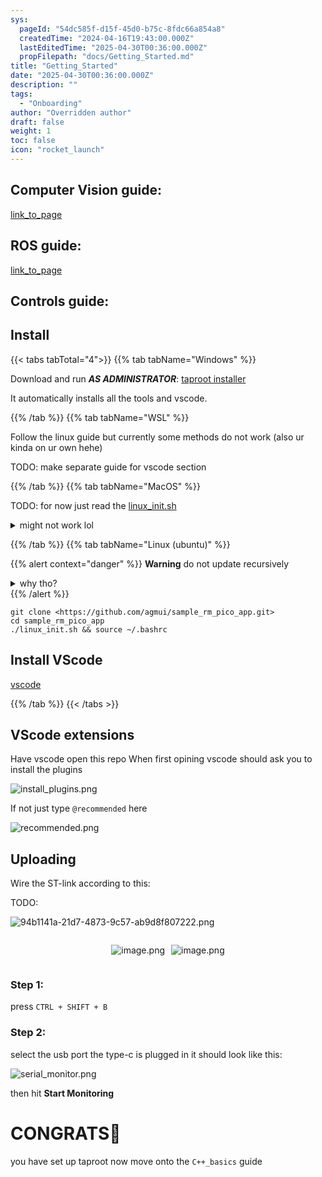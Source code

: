 ```yaml
---
sys:
  pageId: "54dc585f-d15f-45d0-b75c-8fdc66a854a8"
  createdTime: "2024-04-16T19:43:00.000Z"
  lastEditedTime: "2025-04-30T00:36:00.000Z"
  propFilepath: "docs/Getting_Started.md"
title: "Getting_Started"
date: "2025-04-30T00:36:00.000Z"
description: ""
tags:
  - "Onboarding"
author: "Overridden author"
draft: false
weight: 1
toc: false
icon: "rocket_launch"
---
```


## Computer Vision guide:

[link_to_page](86d45bc0-388b-4d26-8848-44f255f73d0e)

## ROS guide:

[link_to_page](3c76c1de-ec8f-46d6-8b0a-294005edc2d5)

## Controls guide:

## Install

{{< tabs tabTotal="4">}}
{{% tab tabName="Windows" %}}

Download and run _**AS ADMINISTRATOR**_: [taproot installer](https://github.com/Thornbots/TeachingFreshies/releases/tag/1.0)

It automatically installs all the tools and vscode.

{{% /tab %}}
{{% tab tabName="WSL" %}}

Follow the linux guide but currently some methods do not work (also ur kinda on ur own hehe)

TODO: make separate guide for vscode section

{{% /tab %}}
{{% tab tabName="MacOS" %}}

TODO: for now just read the [linux_init.sh](https://github.com/agmui/sample_rm_pico_app/blob/main/linux_init.sh)

<details>
<summary>might not work lol</summary>

`brew install libusb pkg-config`

Next install: [vscode](https://code.visualstudio.com/Download)

</details>

{{% /tab %}}
{{% tab tabName="Linux (ubuntu)" %}}

{{% alert context="danger" %}}
**Warning** do not update recursively
<details>
<summary>why tho?</summary>
There are some submodules that may go on for a while (like tinyusb) and I highly
recommend you don't need to get them.
If you want to see what submodules I update just look in `linux_init.sh`
</details>
{{% /alert %}}

```shell
git clone <https://github.com/agmui/sample_rm_pico_app.git>
cd sample_rm_pico_app
./linux_init.sh && source ~/.bashrc
```

## Install VScode

[vscode](https://code.visualstudio.com/Download)

{{% /tab %}}
{{< /tabs >}}

## VScode extensions

Have vscode open this repo
When first opining vscode should ask you to install the plugins

![install_plugins.png](https://prod-files-secure.s3.us-west-2.amazonaws.com/d518164a-d88e-44d1-a4ee-3adb3bd8bce0/89bd30f0-1825-4e77-867b-0a41ce370880/install_plugins.png?X-Amz-Algorithm=AWS4-HMAC-SHA256&X-Amz-Content-Sha256=UNSIGNED-PAYLOAD&X-Amz-Credential=ASIAZI2LB466ZOY7KKSU%2F20250717%2Fus-west-2%2Fs3%2Faws4_request&X-Amz-Date=20250717T181303Z&X-Amz-Expires=3600&X-Amz-Security-Token=IQoJb3JpZ2luX2VjEGIaCXVzLXdlc3QtMiJGMEQCIHZY1oaglWqdHZ3xHi9utgCGGzWC%2F2cE%2BVs%2FS0HawFFLAiAIPW%2B%2FuD7btvE4wSYnW5PgVsAY1dO8DRatXYe8J%2F6tHSr%2FAwh7EAAaDDYzNzQyMzE4MzgwNSIMvqxbQgsGrIw8gPrAKtwDa%2BQGVPiC6b6BkmDgdKoZz8Ukf242wTOf1ao28fBKV48XT9X1zmfZt6CtGNsDM2yRO5iarYL9yBEpgZjeqNSjUhopPnEpVb2pWjJ%2BvA9pjKPXK5MPoNBabeMKLA9d9NlzHBLL0eT0h6btUdwka%2FgKhorjO4z7kDWTnjnhNh33eZP08MOOkWPdPv8x6STpERLhnH40qd63rH2U2NWbfZp9MwwwvaRiyHfy4oy0pRKQA6p3NjjtNIYTHp%2FRHzTzb2ZTKtE3C38TlIU2mYsMp6XD7LSTHCLgPADdCcObehXdTs2%2BifsmI%2F93vNFb1l6zuQB82yjv8J1vRYgPwsyahtKnYzPCai8j7DAZOyDmwsrmT2t%2FaOTWaatnYMYiFry4ecU%2F0Vaftay%2F9n5w5fOt%2BMEMDHJwPhMQiRYpvn4ISsnwOlQnTTJevKr3OOhYLUuVWFjktHGl0duWIpNBO3Qr7a81%2BT%2FCIXilqlWMdDgiW3JxIxlAlsJuYApg%2BmumC2ZEeI8HVSvWepsGdmGc7QBeV3f1WF%2BGf9P3yvb1464DYZmvU3FJPgQn%2FkIiXxwOndWwVXbh%2F0bXRz3qiiccBZ9Ya%2Brjm4EFMBo9oBVLr7w17tZc689GCIMB17L7KhimTCUwmufkwwY6pgH1dv1slbGrMOcS4sCxVBJN02wZtbK6ULJEXNEdmQqoi8kSOGoDE38ZTBxJDUTH5El5aIjM%2BuLNjVvQAP%2FZ2sYQz8eCVkpTqGT8lj0sYXV3yauQoF%2B1Txer%2BCMZ7bSr6Vaq%2F2T8N40VFnW%2BGzS7vR3na6nVu6TAa%2FPWhnpN9vgsNShlS2eHA%2B3rLDANAhR1J95dxKi%2BjmLbJebspDs%2BMsFZK1doq9VG&X-Amz-Signature=9f3b1fd4142aa9ff5f2bf90268e7b17b128723b53bc1782e4321df84d2510452&X-Amz-SignedHeaders=host&x-amz-checksum-mode=ENABLED&x-id=GetObject)

If not just type `@recommended` here  

![recommended.png](https://prod-files-secure.s3.us-west-2.amazonaws.com/d518164a-d88e-44d1-a4ee-3adb3bd8bce0/61e661e9-5d85-4dfc-be0d-8d2097a5e793/recommended.png?X-Amz-Algorithm=AWS4-HMAC-SHA256&X-Amz-Content-Sha256=UNSIGNED-PAYLOAD&X-Amz-Credential=ASIAZI2LB466ZOY7KKSU%2F20250717%2Fus-west-2%2Fs3%2Faws4_request&X-Amz-Date=20250717T181303Z&X-Amz-Expires=3600&X-Amz-Security-Token=IQoJb3JpZ2luX2VjEGIaCXVzLXdlc3QtMiJGMEQCIHZY1oaglWqdHZ3xHi9utgCGGzWC%2F2cE%2BVs%2FS0HawFFLAiAIPW%2B%2FuD7btvE4wSYnW5PgVsAY1dO8DRatXYe8J%2F6tHSr%2FAwh7EAAaDDYzNzQyMzE4MzgwNSIMvqxbQgsGrIw8gPrAKtwDa%2BQGVPiC6b6BkmDgdKoZz8Ukf242wTOf1ao28fBKV48XT9X1zmfZt6CtGNsDM2yRO5iarYL9yBEpgZjeqNSjUhopPnEpVb2pWjJ%2BvA9pjKPXK5MPoNBabeMKLA9d9NlzHBLL0eT0h6btUdwka%2FgKhorjO4z7kDWTnjnhNh33eZP08MOOkWPdPv8x6STpERLhnH40qd63rH2U2NWbfZp9MwwwvaRiyHfy4oy0pRKQA6p3NjjtNIYTHp%2FRHzTzb2ZTKtE3C38TlIU2mYsMp6XD7LSTHCLgPADdCcObehXdTs2%2BifsmI%2F93vNFb1l6zuQB82yjv8J1vRYgPwsyahtKnYzPCai8j7DAZOyDmwsrmT2t%2FaOTWaatnYMYiFry4ecU%2F0Vaftay%2F9n5w5fOt%2BMEMDHJwPhMQiRYpvn4ISsnwOlQnTTJevKr3OOhYLUuVWFjktHGl0duWIpNBO3Qr7a81%2BT%2FCIXilqlWMdDgiW3JxIxlAlsJuYApg%2BmumC2ZEeI8HVSvWepsGdmGc7QBeV3f1WF%2BGf9P3yvb1464DYZmvU3FJPgQn%2FkIiXxwOndWwVXbh%2F0bXRz3qiiccBZ9Ya%2Brjm4EFMBo9oBVLr7w17tZc689GCIMB17L7KhimTCUwmufkwwY6pgH1dv1slbGrMOcS4sCxVBJN02wZtbK6ULJEXNEdmQqoi8kSOGoDE38ZTBxJDUTH5El5aIjM%2BuLNjVvQAP%2FZ2sYQz8eCVkpTqGT8lj0sYXV3yauQoF%2B1Txer%2BCMZ7bSr6Vaq%2F2T8N40VFnW%2BGzS7vR3na6nVu6TAa%2FPWhnpN9vgsNShlS2eHA%2B3rLDANAhR1J95dxKi%2BjmLbJebspDs%2BMsFZK1doq9VG&X-Amz-Signature=dfec8b3910f04a5291118f852a899bd3a5a51ee0ec9d9e8cdc962a061891b2de&X-Amz-SignedHeaders=host&x-amz-checksum-mode=ENABLED&x-id=GetObject)

## Uploading

Wire the ST-link according to this:

TODO:

![94b1141a-21d7-4873-9c57-ab9d8f807222.png](https://prod-files-secure.s3.us-west-2.amazonaws.com/d518164a-d88e-44d1-a4ee-3adb3bd8bce0/e5fad17d-ab82-4300-9f4c-505ab4b1202c/94b1141a-21d7-4873-9c57-ab9d8f807222.png?X-Amz-Algorithm=AWS4-HMAC-SHA256&X-Amz-Content-Sha256=UNSIGNED-PAYLOAD&X-Amz-Credential=ASIAZI2LB466ZOY7KKSU%2F20250717%2Fus-west-2%2Fs3%2Faws4_request&X-Amz-Date=20250717T181303Z&X-Amz-Expires=3600&X-Amz-Security-Token=IQoJb3JpZ2luX2VjEGIaCXVzLXdlc3QtMiJGMEQCIHZY1oaglWqdHZ3xHi9utgCGGzWC%2F2cE%2BVs%2FS0HawFFLAiAIPW%2B%2FuD7btvE4wSYnW5PgVsAY1dO8DRatXYe8J%2F6tHSr%2FAwh7EAAaDDYzNzQyMzE4MzgwNSIMvqxbQgsGrIw8gPrAKtwDa%2BQGVPiC6b6BkmDgdKoZz8Ukf242wTOf1ao28fBKV48XT9X1zmfZt6CtGNsDM2yRO5iarYL9yBEpgZjeqNSjUhopPnEpVb2pWjJ%2BvA9pjKPXK5MPoNBabeMKLA9d9NlzHBLL0eT0h6btUdwka%2FgKhorjO4z7kDWTnjnhNh33eZP08MOOkWPdPv8x6STpERLhnH40qd63rH2U2NWbfZp9MwwwvaRiyHfy4oy0pRKQA6p3NjjtNIYTHp%2FRHzTzb2ZTKtE3C38TlIU2mYsMp6XD7LSTHCLgPADdCcObehXdTs2%2BifsmI%2F93vNFb1l6zuQB82yjv8J1vRYgPwsyahtKnYzPCai8j7DAZOyDmwsrmT2t%2FaOTWaatnYMYiFry4ecU%2F0Vaftay%2F9n5w5fOt%2BMEMDHJwPhMQiRYpvn4ISsnwOlQnTTJevKr3OOhYLUuVWFjktHGl0duWIpNBO3Qr7a81%2BT%2FCIXilqlWMdDgiW3JxIxlAlsJuYApg%2BmumC2ZEeI8HVSvWepsGdmGc7QBeV3f1WF%2BGf9P3yvb1464DYZmvU3FJPgQn%2FkIiXxwOndWwVXbh%2F0bXRz3qiiccBZ9Ya%2Brjm4EFMBo9oBVLr7w17tZc689GCIMB17L7KhimTCUwmufkwwY6pgH1dv1slbGrMOcS4sCxVBJN02wZtbK6ULJEXNEdmQqoi8kSOGoDE38ZTBxJDUTH5El5aIjM%2BuLNjVvQAP%2FZ2sYQz8eCVkpTqGT8lj0sYXV3yauQoF%2B1Txer%2BCMZ7bSr6Vaq%2F2T8N40VFnW%2BGzS7vR3na6nVu6TAa%2FPWhnpN9vgsNShlS2eHA%2B3rLDANAhR1J95dxKi%2BjmLbJebspDs%2BMsFZK1doq9VG&X-Amz-Signature=bef7e9918a815cbcdb7b7fda8f991096bf534831e40d7db3fdced1394ac9f32f&X-Amz-SignedHeaders=host&x-amz-checksum-mode=ENABLED&x-id=GetObject)

<div style="display: flex;flex-direction: row; column-gap:10px; max-width: 630px;justify-content: center;">
<div>

![image.png](https://prod-files-secure.s3.us-west-2.amazonaws.com/d518164a-d88e-44d1-a4ee-3adb3bd8bce0/210ecb78-1116-4d7b-b9b7-2292f66fa2c2/image.png?X-Amz-Algorithm=AWS4-HMAC-SHA256&X-Amz-Content-Sha256=UNSIGNED-PAYLOAD&X-Amz-Credential=ASIAZI2LB466RPPF5VNR%2F20250717%2Fus-west-2%2Fs3%2Faws4_request&X-Amz-Date=20250717T181305Z&X-Amz-Expires=3600&X-Amz-Security-Token=IQoJb3JpZ2luX2VjEGIaCXVzLXdlc3QtMiJHMEUCICATGUsIvWIJ8Hc3aNrE0W7o%2BpFx65vFLF679C2HrUjrAiEAqghNu8wXdk3kaMuubHAyMLQxuQ2DVoqOXIaAxMEoYl0q%2FwMIexAAGgw2Mzc0MjMxODM4MDUiDAfyXmMlJU517KDayyrcA4ktbt3REwmfKq5GJgp0RBC3S8PIYno65BmNpUSAUrWpQq%2BFIH%2Famn1jMChPYEgEpIa4wkJ7%2Fhw1tCsgLNJT9H%2Fp%2F0eIpo5BNZF16Ze137BSUGluI6icz%2F531veHIQhK2xSNKs0bimc40kMUitRhdcSSdkp1YG11etPTWCtqC7roZk%2BLNASWiJxf0IOUjFYnq08OecXFoTKxl5dLvKLAC9QQI%2BWgXdGe0mwz%2FmNJAqXhMc49pxtIDVnOktiVMqxsn8JXrZvdg1gbJQL%2FIfRoVINANgsGj8zMNlYElDLNN2lqovkA9EP69XO0B0e8JHAyteD36KInK7ATvP7HkET0MPGMQJbXjR8TFkQe%2BvLcedvPR909%2F%2FsYrXUmbAaMb4%2F4plkk17xp2MQ%2BAsVvKNl5wAwU7rNyAaXxBUAefXMwW0bIPZrC8iS2zDVTFv%2BJgkV%2BJJbdlUhXtHY090Ol3KCATdp1t5WIBFZ2o1tR8ol7H9v6HBUwiZU0QK6GJRBEZ8%2FDBiYl1engU8rEYe2NCTX7HRh91XI0FOvt7YXlZY8lksvMZEMl9FWha75ojON1NdL%2BaLpQaZqt1meD09olvNp1WtCtOOHCauZQO%2FdFWMESR7Q16okoEjVlp4FIZKUrMI3n5MMGOqUBIdrswk69S0eGQ8Vuz4jYYTVvj3dlLqLUfXAoQNDlHT9U9NTYkuRcnzLXRIGDxp09WIsQkgEELztScuA7AVG6CPkhnyH2SLge%2FrAtk7yfUnx2MllRPSs8tiapH0Xni7xqwKk15epQnCkchSgNiFtjP4dpqZE60CgfVXj8sXEUNYIEjdDh0%2FCeJG6SYZpwwEkuHjgZ9nZ1jPRYfwMkYuQc99wRloHX&X-Amz-Signature=36d3e4abcc25a3788ad4abf4881f2d743e765e29cc87d0dfaa0d6123bd09b628&X-Amz-SignedHeaders=host&x-amz-checksum-mode=ENABLED&x-id=GetObject)

</div>
<div>

![image.png](https://prod-files-secure.s3.us-west-2.amazonaws.com/d518164a-d88e-44d1-a4ee-3adb3bd8bce0/33a0fd0f-8ca6-4a86-8e09-26e95ded1fff/image.png?X-Amz-Algorithm=AWS4-HMAC-SHA256&X-Amz-Content-Sha256=UNSIGNED-PAYLOAD&X-Amz-Credential=ASIAZI2LB466Q76YUMHT%2F20250717%2Fus-west-2%2Fs3%2Faws4_request&X-Amz-Date=20250717T181306Z&X-Amz-Expires=3600&X-Amz-Security-Token=IQoJb3JpZ2luX2VjEGIaCXVzLXdlc3QtMiJHMEUCIQCQ9x8CQITK2zbZWqtk%2BvEnq6mFGthDU7WGhi6U92VQdwIgPvmASmzgudzCjrH33zus2jVLXVzAoV3TpsUuWCsXQ%2Bcq%2FwMIexAAGgw2Mzc0MjMxODM4MDUiDFLxgFw1EciJKPLTlyrcA2bhP4XUWiRkWVyl%2FqKU5EDgSFougE4%2FYeNcqkRc6kQuQe%2FnDOivYM8fsps2uhNYW0oJx0Ox4FR0c0zrdTN6Y5VhBjuT%2BZHcQL%2BrDtn8EPdX6PaA6TjvVFRS9LZsTkqDtDHhK5TtG85dOZH8gt7zs9MJwhJ2VFy52u9Tzl1S%2F9Q2p0fZA%2FGb1nqQ03rTOx5FRy%2FoJ0vYLVjaEO%2FdPz7tAjAPcoRi0M%2Fh5V7Ooyv5wFuHuE0RjPp2mf67%2FOAoJLALpyCGINGLpgqqtnzs34IeIP33m48udEETj1Ujg36PT6sjHN%2FhWKAgVqDapFT2SqkgYh7BYi7tiQ3ZoHUkzNp1tPn490izaYeoTgDZ0uccpc7OJFqWI9dhPRT2vdstEL9DiRn2a1HHTlJcA%2FEm%2FG1smEiSaVtB04lNu6JJfqSoS5q%2BVKKdGa0rfV%2BioSjJ1sgYNtxq4zNSbVSfnYLbitbwtmo58WqAVT0CeLt4vqho8McK8wyrzvGn7HLw3rvZHg%2F1W9y2FTv9d0%2BhE%2Bj3hacL4l8x%2FL4aStDUF%2BfVg%2Bpz%2BGlBWAwR9zMiCxpDGjMfXaYxy0M4IHJaTmICG4GlvJ88o2bBmB%2F79Ps9643kxYXIsuFJQsf%2BHhxYtwquUH9CMPnm5MMGOqUBR6VU7fbRypK%2FCAKJxRmuz1OTN%2Fp0gN2VynqGbnWGvYdR10PugyZDKpTTl59Kv%2FFNV26R9brWwgnrfeaWZVOs9MNxD9Fpa0cgJBtSniExyGSXTLG7gwJTy440Lq5OxYTH3UP6Xt6i%2B7V9D5FDUl8QMJmrS1zqtcTBzPDizGLQOID1O7%2B5adv5%2FvYS9NFKIzGorTPLLK7b4FNGxMSlwUyPKcEffrh1&X-Amz-Signature=4243504c7d115a61c75628492478cf42565f216a845dc47da48a259a0e9a6f89&X-Amz-SignedHeaders=host&x-amz-checksum-mode=ENABLED&x-id=GetObject)

</div>
</div>

### Step 1:

press `CTRL + SHIFT + B`

### Step 2:

select the usb port the type-c is plugged in it should look like this:

![serial_monitor.png](https://prod-files-secure.s3.us-west-2.amazonaws.com/d518164a-d88e-44d1-a4ee-3adb3bd8bce0/f03f4774-05d4-4393-b6a0-d5efb6d315ab/serial_monitor.png?X-Amz-Algorithm=AWS4-HMAC-SHA256&X-Amz-Content-Sha256=UNSIGNED-PAYLOAD&X-Amz-Credential=ASIAZI2LB466ZOY7KKSU%2F20250717%2Fus-west-2%2Fs3%2Faws4_request&X-Amz-Date=20250717T181303Z&X-Amz-Expires=3600&X-Amz-Security-Token=IQoJb3JpZ2luX2VjEGIaCXVzLXdlc3QtMiJGMEQCIHZY1oaglWqdHZ3xHi9utgCGGzWC%2F2cE%2BVs%2FS0HawFFLAiAIPW%2B%2FuD7btvE4wSYnW5PgVsAY1dO8DRatXYe8J%2F6tHSr%2FAwh7EAAaDDYzNzQyMzE4MzgwNSIMvqxbQgsGrIw8gPrAKtwDa%2BQGVPiC6b6BkmDgdKoZz8Ukf242wTOf1ao28fBKV48XT9X1zmfZt6CtGNsDM2yRO5iarYL9yBEpgZjeqNSjUhopPnEpVb2pWjJ%2BvA9pjKPXK5MPoNBabeMKLA9d9NlzHBLL0eT0h6btUdwka%2FgKhorjO4z7kDWTnjnhNh33eZP08MOOkWPdPv8x6STpERLhnH40qd63rH2U2NWbfZp9MwwwvaRiyHfy4oy0pRKQA6p3NjjtNIYTHp%2FRHzTzb2ZTKtE3C38TlIU2mYsMp6XD7LSTHCLgPADdCcObehXdTs2%2BifsmI%2F93vNFb1l6zuQB82yjv8J1vRYgPwsyahtKnYzPCai8j7DAZOyDmwsrmT2t%2FaOTWaatnYMYiFry4ecU%2F0Vaftay%2F9n5w5fOt%2BMEMDHJwPhMQiRYpvn4ISsnwOlQnTTJevKr3OOhYLUuVWFjktHGl0duWIpNBO3Qr7a81%2BT%2FCIXilqlWMdDgiW3JxIxlAlsJuYApg%2BmumC2ZEeI8HVSvWepsGdmGc7QBeV3f1WF%2BGf9P3yvb1464DYZmvU3FJPgQn%2FkIiXxwOndWwVXbh%2F0bXRz3qiiccBZ9Ya%2Brjm4EFMBo9oBVLr7w17tZc689GCIMB17L7KhimTCUwmufkwwY6pgH1dv1slbGrMOcS4sCxVBJN02wZtbK6ULJEXNEdmQqoi8kSOGoDE38ZTBxJDUTH5El5aIjM%2BuLNjVvQAP%2FZ2sYQz8eCVkpTqGT8lj0sYXV3yauQoF%2B1Txer%2BCMZ7bSr6Vaq%2F2T8N40VFnW%2BGzS7vR3na6nVu6TAa%2FPWhnpN9vgsNShlS2eHA%2B3rLDANAhR1J95dxKi%2BjmLbJebspDs%2BMsFZK1doq9VG&X-Amz-Signature=ee4c2457b4056b4bf2bbe5b8b35a43838ce80ac29b1ef3e26139d29778f5b87b&X-Amz-SignedHeaders=host&x-amz-checksum-mode=ENABLED&x-id=GetObject)

then hit **Start Monitoring**

# CONGRATS🎉

you have set up taproot now move onto the `C++_basics` guide
